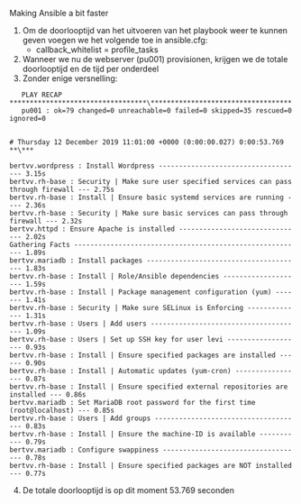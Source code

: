 Making Ansible a bit faster

1. Om de doorlooptijd van het uitvoeren van het playbook weer te kunnen geven voegen we het volgende toe in ansible.cfg:
   - callback_whitelist = profile_tasks
2. Wanneer we nu de webserver (pu001) provisionen, krijgen we de totale doorlooptijd en de tijd per onderdeel
3. Zonder enige versnelling:
```
   PLAY RECAP **********************************\***********************************
   pu001 : ok=79 changed=0 unreachable=0 failed=0 skipped=35 rescued=0 ignored=0
   

# Thursday 12 December 2019 11:01:00 +0000 (0:00:00.027) 0:00:53.769 **\***

bertvv.wordpress : Install Wordpress ------------------------------------ 3.15s
bertvv.rh-base : Security | Make sure user specified services can pass through firewall --- 2.75s
bertvv.rh-base : Install | Ensure basic systemd services are running ---- 2.36s
bertvv.rh-base : Security | Make sure basic services can pass through firewall --- 2.32s
bertvv.httpd : Ensure Apache is installed ------------------------------- 2.02s
Gathering Facts --------------------------------------------------------- 1.89s
bertvv.mariadb : Install packages --------------------------------------- 1.83s
bertvv.rh-base : Install | Role/Ansible dependencies -------------------- 1.59s
bertvv.rh-base : Install | Package management configuration (yum) ------- 1.41s
bertvv.rh-base : Security | Make sure SELinux is Enforcing -------------- 1.31s
bertvv.rh-base : Users | Add users -------------------------------------- 1.09s
bertvv.rh-base : Users | Set up SSH key for user levi ------------------- 0.93s
bertvv.rh-base : Install | Ensure specified packages are installed ------ 0.90s
bertvv.rh-base : Install | Automatic updates (yum-cron) ----------------- 0.87s
bertvv.rh-base : Install | Ensure specified external repositories are installed --- 0.86s
bertvv.mariadb : Set MariaDB root password for the first time (root@localhost) --- 0.85s
bertvv.rh-base : Users | Add groups ------------------------------------- 0.83s
bertvv.rh-base : Install | Ensure the machine-ID is available ----------- 0.79s
bertvv.mariadb : Configure swappiness ----------------------------------- 0.78s
bertvv.rh-base : Install | Ensure specified packages are NOT installed --- 0.77s

```

4. De totale doorlooptijd is op dit moment 53.769 seconden
